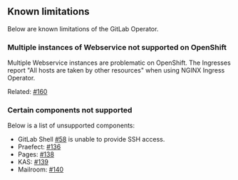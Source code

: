 ## Known limitations

Below are known limitations of the GitLab Operator.

### Multiple instances of Webservice not supported on OpenShift

Multiple Webservice instances are problematic on OpenShift. The Ingresses report "All hosts are taken by other resources" when using NGINX Ingress Operator.

Related: [#160](https://gitlab.com/gitlab-org/cloud-native/gitlab-operator/-/issues/160)

### Certain components not supported

Below is a list of unsupported components:

- GitLab Shell [#58](https://gitlab.com/gitlab-org/cloud-native/gitlab-operator/-/issues/58) is unable to provide SSH access.
- Praefect: [#136](https://gitlab.com/gitlab-org/cloud-native/gitlab-operator/-/issues/136)
- Pages: [#138](https://gitlab.com/gitlab-org/cloud-native/gitlab-operator/-/issues/138)
- KAS: [#139](https://gitlab.com/gitlab-org/cloud-native/gitlab-operator/-/issues/139)
- Mailroom: [#140](https://gitlab.com/gitlab-org/cloud-native/gitlab-operator/-/issues/140)
